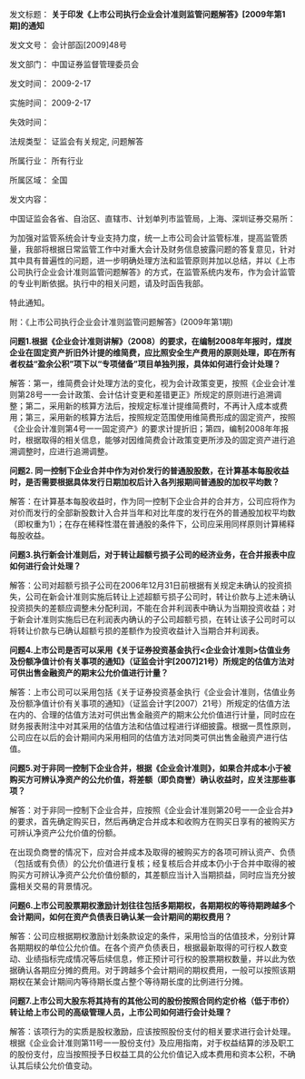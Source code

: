 发文标题：
**关于印发《上市公司执行企业会计准则监管问题解答》[2009年第1期]的通知**

发文文号： 会计部函[2009]48号

发文部门： 中国证券监督管理委员会

发文时间： 2009-2-17

实施时间： 2009-2-17

失效时间：

法规类型： 证监会有关规定, 问题解答

所属行业： 所有行业

所属区域： 全国

发文内容：

中国证监会各省、自治区、直辖市、计划单列市监管局，上海、深圳证券交易所：

为加强对监管系统会计专业支持力度，统一上市公司会计监管标准，提高监管质量，我部将根据日常监管工作中对重大会计及财务信息披露问题的答复意见，针对其中具有普遍性的问题，进一步明确处理方法和监管原则并加以总结，并以《上市公司执行企业会计准则监管问题解答》的方式，在监管系统内发布，作为会计监管的专业判断依据。执行中的相关问题，请及时函告我部。

特此通知。

附：《上市公司执行企业会计准则监管问题解答》(2009年第1期)

**问题1.根据《企业会计准则讲解》（2008）的要求，在编制2008年年报时，煤炭企业在固定资产折旧外计提的维简费，应比照安全生产费用的原则处理，即在所有者权益“盈余公积”项下以“专项储备”项目单独列报，具体如何进行会计处理？**

解答：第一，维简费会计处理方法的变化，视为会计政策变更，按照《企业会计准则第28号一一会计政策、会计估计变更和差错更正》所规定的原则进行追溯调整；第二，采用新的核算方法后，按规定标准计提维简费时，不再计入成本或费用；第三，采用新的核算方法后，按照规定范围使用维简费形成的固定资产，按照《企业会计准则第4号一一固定资产》的要求计提折旧；第四，编制2008年年报时，根据取得的相关信息，能够对因维简费会计政策变更所涉及的固定资产进行追溯调整时，应进行追溯调整。

**问题2.
同一控制下企业合并中作为对价发行的普通股股数，在计算基本每股收益时，是否需要根据具体发行日期加权后计入各列报期间普通股的加权平均数？**

解答：在计算基本每股收益时，作为同一控制下企业合并的合并方，公司应将作为对价而发行的全部新股数计入合并当年和对比年度的发行在外的普通股加权平均数（即权重为1）；在存在稀释性潜在普通股的条件下，公司应采用同样原则计算稀释每股收益。

**问题3.执行新会计准则后，对于转让超额亏损子公司的经济业务，在合并报表中应如何进行会计处理？**

解答：公司对超额亏损子公司在2006年12月31日前根据有关规定未确认的投资损失，公司在新会计准则实施后转让上述超额亏损子公司时，转让价款与上述未确认投资损失的差额应调整未分配利润，不能在合并利润表中确认为当期投资收益；对于新会计准则实施后已在利润表内确认的子公司超额亏损，在转让该子公司时可以将转让价款与已确认超额亏损的差额作为投资收益计入当期合并利润表。

**问题4.上市公司是否可以采用《关于证券投资基金执行\<企业会计准则\>估值业务及份额净值计价有关事项的通知》（证监会计宇[2007]21号）所规定的估值方法对可供出售金融资产的期末公允价值进行计量？**

解答：上市公司可以采用包括《关于证券投资基金执行《企业会计准则，估值业务及份额净值计价有关事项的通知》（证监会计字[2007）21号）所规定的估值方法在内的、合理的估值方法对可供出售金融资产的期末公允价值进行计量，同时应在财务报表附注中对其采用的估值方法和估值过程进行详细披露。根据一贯性原则，公司应在以后的会计期间内采用相同的估值方法对同类可供出售金融资产进行估值。

**问题5.对于非同一控制下企业合并，根据《企业会计准则》，如果合并成本小于被购买方可辨认净资产的公允价值，将差额（即负商誉）确认收益时，应关注那些事项？**

解答：对于非同一控制下企业合并，应按照《企业会计准则第20号一一企业合并》的要求，首先确定购买日，然后再确定合并成本和收购方在购买日享有的被购买方可辨认净资产公允价值的份额。

在出现负商誉的情况下，应对合并成本及取得的被购买方的各项可辨认资产、负债（包括或有负债）的公允价值进行复核；经复核后合并成本仍小于合并中取得的被购买方可辨认净资产公允价值份额的，其差额应当计入当期损益，同时应当充分披露相关交易的背景情况。

**问题6.上市公司股票期权激励计划往往包括多期期权，各期期权的等待期跨越多个会计期间，如何在资产负债表日确认某一会计期间的期权费用？**

解答：公司应根据期权激励计划条款设定的条件，采用恰当的估值技术，分别计算各期期权的单位公允价值。在各个资产负债表日，根据最新取得的可行权人数变动、业绩指标完成情况等后续信息，修正预计可行权的股票期权数量，并以此为依据确认各期应分摊的费用。对于跨越多个会计期间的期权费用，一般可以按照该期期权在某会计期间内等待期长度占整个等待期长度的比例进行分摊。

**问题7.上市公司大股东将其持有的其他公司的股份按照合同约定价格（低于市价）转让给上市公司的高级管理人员，上市公司如何进行会计处理？**

解答：该项行为的实质是股权激励，应该按照股份支付的相关要求进行会计处理。根据《企业会计准则第11号一一股份支付》及应用指南，对于权益结算的涉及职工的股份支付，应当按照授予日权益工具的公允价值记入成本费用和资本公积，不确认其后续公允价值变动。
